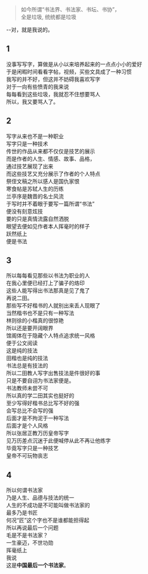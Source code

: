 > 如今所谓“书法界、书法家、书坛、书协”，  
> 全是垃圾, 统统都是垃圾  

--对，就是我说的。

## 1
没事写写字，算做是从小以来培养起来的一点点小小的爱好  
于是闲暇时间看看字帖，视频，买些文具成了一种习惯  
我写的并不好，但这并不妨碍我喜欢写字  
对于一向有些愤青的我来说  
每每看到这些垃圾，我就忍不住想要骂人  
所以，我又要骂人了。  

## 2 
写字从来也不是一种职业  
写字只是一种技术  
传世的作品从来都不仅仅是技艺的展示  
而是作者的人生、情感、故事、品格，  
通过技艺展现了出来  
而这些技艺又充分展示了作者的个人特点  
祭侄文稿之所以感人是国仇家恨  
寒食帖是苏轼人生的历练  
兰亭序是魏晋的名士风流  
于写时并不着眼于要写一篇所谓“书法”  
便没有刻意炫技  
要的只是真情流露自然洒脱  
眼望去便如见作者本人挥毫时的样子  
跃然纸上  
便是书法  

## 3 
所以每每看见那些以书法为职业的人  
在我心里便已经打上了骗子的烙印  
这些人能写得出书法那真是见了鬼了  
再说二田。  
那些写不好楷书的人就别出来丢人现眼了  
当然楷书也不是只有一种写法  
林则徐的小楷真的很惊艳  
所以还是要开阔眼界  
馆阁体在于隐藏个人特点追求统一风格  
便于公文阅读  
这是纯的技法  
田楷也是纯的技法  
书法总是有技法的  
所以二田教人写字出售技法是件很好的事  
只是不要自诩为书法家便是。  
书法教师未尝不可  
所以真的学二田其实也挺好的  
至少写得好楷书总比写不好的强  
会写总比不会写的强  
后面才是不拘泥于一种写法  
后面才是个人风格  
所以张居正教万历皇帝写字  
见万历差点沉迷于此便喊停从此不再让他练字  
毕竟写字只是一种技艺  
皇帝不可玩物丧志  

## 4 
所以何谓书法家  
乃是人生、品德与技法的统一  
人生的不成功是不可能叫做书法家的  
最多乃是书匠  
何况“匠”这个字也不是谁都能担得起  
所以再说最后一个问题  
毛是不是书法家？  
一生豪迈，不世功勋  
挥毫纸上  
我说  
这是**中国最后一个书法家**。  
